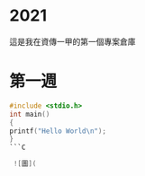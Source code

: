 # 2021
這是我在資傳一甲的第一個專案倉庫

# 第一週
```C
#include <stdio.h>
int main()
{
printf("Hello World\n");
}
```C

 ![圖](

